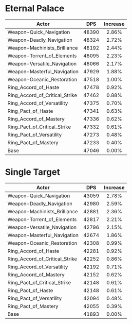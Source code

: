 # Eternal Palace
| Actor | DPS | Increase |
|---|:---:|:---:|
|Weapon-Quick_Navigation|48390|2.86%|
|Weapon-Deadly_Navigation|48324|2.72%|
|Weapon-Machinists_Brilliance|48192|2.44%|
|Weapon-Torrent_of_Elements|48095|2.23%|
|Weapon-Versatile_Navigation|48066|2.17%|
|Weapon-Masterful_Navigation|47929|1.88%|
|Weapon-Oceanic_Restoration|47518|1.00%|
|Ring_Accord_of_Haste|47478|0.92%|
|Ring_Accord_of_Critical_Strike|47462|0.88%|
|Ring_Accord_of_Versatility|47375|0.70%|
|Ring_Pact_of_Haste|47341|0.63%|
|Ring_Accord_of_Mastery|47336|0.62%|
|Ring_Pact_of_Critical_Strike|47332|0.61%|
|Ring_Pact_of_Versatility|47273|0.48%|
|Ring_Pact_of_Mastery|47233|0.40%|
|Base|47046|0.00%|

# Single Target
| Actor | DPS | Increase |
|---|:---:|:---:|
|Weapon-Quick_Navigation|43059|2.78%|
|Weapon-Deadly_Navigation|42980|2.59%|
|Weapon-Machinists_Brilliance|42881|2.36%|
|Weapon-Torrent_of_Elements|42817|2.21%|
|Weapon-Versatile_Navigation|42796|2.15%|
|Weapon-Masterful_Navigation|42674|1.86%|
|Weapon-Oceanic_Restoration|42308|0.99%|
|Ring_Accord_of_Haste|42281|0.92%|
|Ring_Accord_of_Critical_Strike|42252|0.86%|
|Ring_Accord_of_Versatility|42192|0.71%|
|Ring_Accord_of_Mastery|42152|0.62%|
|Ring_Pact_of_Critical_Strike|42148|0.61%|
|Ring_Pact_of_Haste|42148|0.61%|
|Ring_Pact_of_Versatility|42094|0.48%|
|Ring_Pact_of_Mastery|42055|0.39%|
|Base|41893|0.00%|

